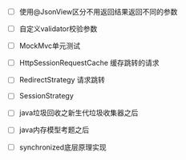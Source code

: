 - [ ] 使用@JsonView区分不用返回结果返回不同的参数
- [ ] 自定义validator校验参数
- [ ] MockMvc单元测试
- [ ] HttpSessionRequestCache 缓存跳转的请求
- [ ] RedirectStrategy 请求跳转
- [ ] SessionStrategy
- [ ] java垃圾回收之新生代垃圾收集器之后
- [ ] java内存模型考题之后
- [ ] synchronized底层原理实现



